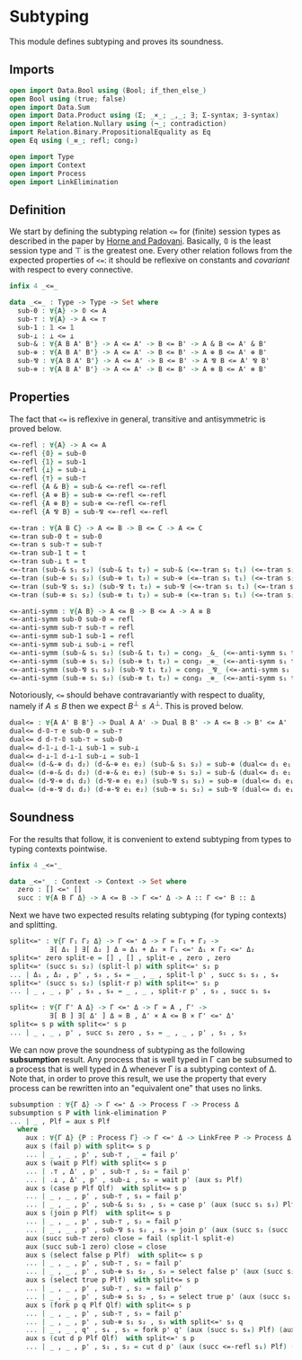 # Subtyping

This module defines subtyping and proves its soundness.

## Imports

```agda
open import Data.Bool using (Bool; if_then_else_)
open Bool using (true; false)
open import Data.Sum
open import Data.Product using (Σ; _×_; _,_; ∃; Σ-syntax; ∃-syntax)
open import Relation.Nullary using (¬_; contradiction)
import Relation.Binary.PropositionalEquality as Eq
open Eq using (_≡_; refl; cong₂)

open import Type
open import Context
open import Process
open import LinkElimination
```

## Definition

We start by defining the subtyping relation `<=` for (finite)
session types as described in the paper by [Horne and
Padovani](http://dx.doi.org/10.1016/j.jlamp.2024.100986). Basically,
𝟘 is the least session type and ⊤ is the greatest one. Every other
relation follows from the expected properties of `<=`: it should be
reflexive on constants and *covariant* with respect to every
connective.

```agda
infix 4 _<=_

data _<=_ : Type -> Type -> Set where
  sub-0 : ∀{A} -> 𝟘 <= A
  sub-⊤ : ∀{A} -> A <= ⊤
  sub-1 : 𝟙 <= 𝟙
  sub-⊥ : ⊥ <= ⊥
  sub-& : ∀{A B A' B'} -> A <= A' -> B <= B' -> A & B <= A' & B'
  sub-⊕ : ∀{A B A' B'} -> A <= A' -> B <= B' -> A ⊕ B <= A' ⊕ B'
  sub-⅋ : ∀{A B A' B'} -> A <= A' -> B <= B' -> A ⅋ B <= A' ⅋ B'
  sub-⊗ : ∀{A B A' B'} -> A <= A' -> B <= B' -> A ⊗ B <= A' ⊗ B'
```

## Properties

The fact that `<=` is reflexive in general, transitive and
antisymmetric is proved below.

```agda
<=-refl : ∀{A} -> A <= A
<=-refl {𝟘} = sub-0
<=-refl {𝟙} = sub-1
<=-refl {⊥} = sub-⊥
<=-refl {⊤} = sub-⊤
<=-refl {A & B} = sub-& <=-refl <=-refl
<=-refl {A ⊕ B} = sub-⊕ <=-refl <=-refl
<=-refl {A ⊗ B} = sub-⊗ <=-refl <=-refl
<=-refl {A ⅋ B} = sub-⅋ <=-refl <=-refl

<=-tran : ∀{A B C} -> A <= B -> B <= C -> A <= C
<=-tran sub-0 t = sub-0
<=-tran s sub-⊤ = sub-⊤
<=-tran sub-1 t = t
<=-tran sub-⊥ t = t
<=-tran (sub-& s₁ s₂) (sub-& t₁ t₂) = sub-& (<=-tran s₁ t₁) (<=-tran s₂ t₂)
<=-tran (sub-⊕ s₁ s₂) (sub-⊕ t₁ t₂) = sub-⊕ (<=-tran s₁ t₁) (<=-tran s₂ t₂)
<=-tran (sub-⅋ s₁ s₂) (sub-⅋ t₁ t₂) = sub-⅋ (<=-tran s₁ t₁) (<=-tran s₂ t₂)
<=-tran (sub-⊗ s₁ s₂) (sub-⊗ t₁ t₂) = sub-⊗ (<=-tran s₁ t₁) (<=-tran s₂ t₂)

<=-anti-symm : ∀{A B} -> A <= B -> B <= A -> A ≡ B
<=-anti-symm sub-0 sub-0 = refl
<=-anti-symm sub-⊤ sub-⊤ = refl
<=-anti-symm sub-1 sub-1 = refl
<=-anti-symm sub-⊥ sub-⊥ = refl
<=-anti-symm (sub-& s₁ s₂) (sub-& t₁ t₂) = cong₂ _&_ (<=-anti-symm s₁ t₁) (<=-anti-symm s₂ t₂)
<=-anti-symm (sub-⊕ s₁ s₂) (sub-⊕ t₁ t₂) = cong₂ _⊕_ (<=-anti-symm s₁ t₁) (<=-anti-symm s₂ t₂)
<=-anti-symm (sub-⅋ s₁ s₂) (sub-⅋ t₁ t₂) = cong₂ _⅋_ (<=-anti-symm s₁ t₁) (<=-anti-symm s₂ t₂)
<=-anti-symm (sub-⊗ s₁ s₂) (sub-⊗ t₁ t₂) = cong₂ _⊗_ (<=-anti-symm s₁ t₁) (<=-anti-symm s₂ t₂)
```

Notoriously, `<=` should behave contravariantly with respect to
duality, namely if $A \leq B$ then we expect $B^\bot \leq
A^\bot$. This is proved below.

```agda
dual<= : ∀{A A' B B'} -> Dual A A' -> Dual B B' -> A <= B -> B' <= A'
dual<= d-𝟘-⊤ e sub-0 = sub-⊤
dual<= d d-⊤-𝟘 sub-⊤ = sub-0
dual<= d-𝟙-⊥ d-𝟙-⊥ sub-1 = sub-⊥
dual<= d-⊥-𝟙 d-⊥-𝟙 sub-⊥ = sub-1
dual<= (d-&-⊕ d₁ d₂) (d-&-⊕ e₁ e₂) (sub-& s₁ s₂) = sub-⊕ (dual<= d₁ e₁ s₁) (dual<= d₂ e₂ s₂)
dual<= (d-⊕-& d₁ d₂) (d-⊕-& e₁ e₂) (sub-⊕ s₁ s₂) = sub-& (dual<= d₁ e₁ s₁) (dual<= d₂ e₂ s₂)
dual<= (d-⅋-⊗ d₁ d₂) (d-⅋-⊗ e₁ e₂) (sub-⅋ s₁ s₂) = sub-⊗ (dual<= d₁ e₁ s₁) (dual<= d₂ e₂ s₂)
dual<= (d-⊗-⅋ d₁ d₂) (d-⊗-⅋ e₁ e₂) (sub-⊗ s₁ s₂) = sub-⅋ (dual<= d₁ e₁ s₁) (dual<= d₂ e₂ s₂)
```

## Soundness

For the results that follow, it is convenient to extend subtyping
from types to typing contexts pointwise.

```agda
infix 4 _<=⁺_

data _<=⁺_ : Context -> Context -> Set where
  zero : [] <=⁺ []
  succ : ∀{A B Γ Δ} -> A <= B -> Γ <=⁺ Δ -> A :: Γ <=⁺ B :: Δ
```

Next we have two expected results relating subtyping (for typing
contexts) and splitting.

```agda
split<=⁺ : ∀{Γ Γ₁ Γ₂ Δ} -> Γ <=⁺ Δ -> Γ ≃ Γ₁ + Γ₂ ->
          ∃[ Δ₁ ] ∃[ Δ₂ ] Δ ≃ Δ₁ + Δ₂ × Γ₁ <=⁺ Δ₁ × Γ₂ <=⁺ Δ₂
split<=⁺ zero split-e = [] , [] , split-e , zero , zero
split<=⁺ (succ s₁ s₂) (split-l p) with split<=⁺ s₂ p
... | Δ₁ , Δ₂ , p' , s₃ , s₄ = _ , _ , split-l p' , succ s₁ s₃ , s₄
split<=⁺ (succ s₁ s₂) (split-r p) with split<=⁺ s₂ p
... | _ , _ , p' , s₃ , s₄ = _ , _ , split-r p' , s₃ , succ s₁ s₄

split<= : ∀{Γ Γ' A Δ} -> Γ <=⁺ Δ -> Γ ≃ A , Γ' ->
          ∃[ B ] ∃[ Δ' ] Δ ≃ B , Δ' × A <= B × Γ' <=⁺ Δ'
split<= s p with split<=⁺ s p
... | _ , _ , p' , succ s₁ zero , s₃ = _ , _ , p' , s₁ , s₃
```

We can now prove the soundness of subtyping as the following
**subsumption** result. Any process that is well typed in Γ can be
subsumed to a process that is well typed in Δ whenever Γ is a
subtyping context of Δ. Note that, in order to prove this result, we
use the property that every process can be rewritten into an
"equivalent one" that uses no links.

```agda
subsumption : ∀{Γ Δ} -> Γ <=⁺ Δ -> Process Γ -> Process Δ
subsumption s P with link-elimination P
... | _ , Plf = aux s Plf
  where
    aux : ∀{Γ Δ} {P : Process Γ} -> Γ <=⁺ Δ -> LinkFree P -> Process Δ
    aux s (fail p) with split<= s p
    ... | _ , _ , p' , sub-⊤ , _ = fail p'
    aux s (wait p Plf) with split<= s p
    ... | .⊤ , Δ' , p' , sub-⊤ , s₂ = fail p'
    ... | .⊥ , Δ' , p' , sub-⊥ , s₂ = wait p' (aux s₂ Plf)
    aux s (case p Plf Qlf)  with split<= s p
    ... | _ , _ , p' , sub-⊤ , s₃ = fail p'
    ... | _ , _ , p' , sub-& s₁ s₂ , s₃ = case p' (aux (succ s₁ s₃) Plf) (aux (succ s₂ s₃) Qlf)
    aux s (join p Plf)  with split<= s p
    ... | _ , _ , p' , sub-⊤ , s₂ = fail p'
    ... | _ , _ , p' , sub-⅋ s₁ s₂ , s₃ = join p' (aux (succ s₂ (succ s₁ s₃)) Plf)
    aux (succ sub-⊤ zero) close = fail (split-l split-e)
    aux (succ sub-1 zero) close = close
    aux s (select false p Plf)  with split<= s p
    ... | _ , _ , p' , sub-⊤ , s₂ = fail p'
    ... | _ , _ , p' , sub-⊕ s₁ s₂ , s₃ = select false p' (aux (succ s₂ s₃) Plf)
    aux s (select true p Plf)  with split<= s p
    ... | _ , _ , p' , sub-⊤ , s₂ = fail p'
    ... | _ , _ , p' , sub-⊕ s₁ s₂ , s₃ = select true p' (aux (succ s₁ s₃) Plf)
    aux s (fork p q Plf Qlf) with split<= s p
    ... | _ , _ , p' , sub-⊤ , s₃ = fail p'
    ... | _ , _ , p' , sub-⊗ s₁ s₂ , s₃ with split<=⁺ s₃ q
    ... | _ , _ , q' , s₄ , s₅ = fork p' q' (aux (succ s₁ s₄) Plf) (aux (succ s₂ s₅) Qlf)
    aux s (cut d p Plf Qlf)  with split<=⁺ s p
    ... | _ , _ , p' , s₁ , s₂ = cut d p' (aux (succ <=-refl s₁) Plf) (aux (succ <=-refl s₂) Qlf)
```
